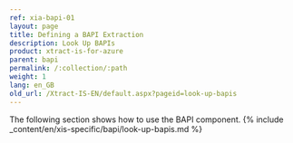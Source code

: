 ```yaml
---
ref: xia-bapi-01
layout: page
title: Defining a BAPI Extraction
description: Look Up BAPIs
product: xtract-is-for-azure
parent: bapi
permalink: /:collection/:path
weight: 1
lang: en_GB
old_url: /Xtract-IS-EN/default.aspx?pageid=look-up-bapis
---
```

The following section shows how to use the BAPI component.
{% include _content/en/xis-specific/bapi/look-up-bapis.md %}
